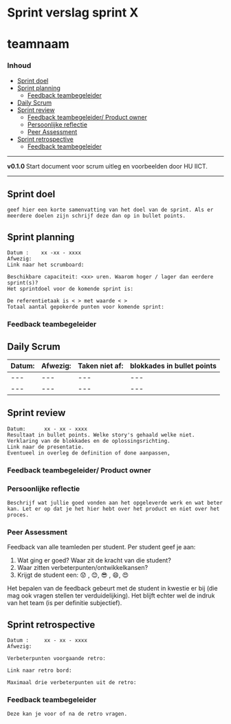 # Sprint verslag sprint X [](title-id) <!-- omit in toc -->
# teamnaam <!-- omit in toc -->

<!-- markdown-link-check-disable -->
### Inhoud[](toc-id)
- [Sprint doel](#sprint-doel)
- [Sprint planning](#sprint-planning)
  - [Feedback teambegeleider](#feedback-teambegeleider)
- [Daily Scrum](#daily-scrum)
- [Sprint review](#sprint-review)
  - [Feedback teambegeleider/ Product owner](#feedback-teambegeleider-product-owner)
  - [Persoonlijke reflectie](#persoonlijke-reflectie)
  - [Peer Assessment](#peer-assessment)
- [Sprint retrospective](#sprint-retrospective)
  - [Feedback teambegeleider](#feedback-teambegeleider-1)

<!-- markdown-link-check-enable -->


---

**v0.1.0 [](version-id)** Start document voor scrum uitleg en voorbeelden door HU IICT[](author-id).

---

## Sprint doel
    geef hier een korte samenvatting van het doel van de sprint. Als er meerdere doelen zijn schrijf deze dan op in bullet points. 

## Sprint planning 
    Datum :    xx -xx - xxxx
    Afwezig:
    Link naar het scrumboard:
    
    Beschikbare capaciteit: <xx> uren. Waarom hoger / lager dan eerdere sprint(s)? 
    Het sprintdoel voor de komende sprint is: 
    
    De referentietaak is < > met waarde < > 
    Totaal aantal gepokerde punten voor komende sprint: 

### Feedback teambegeleider

## Daily Scrum

  |  Datum: |  Afwezig: |  Taken niet af: | blokkades in bullet points |
  |  --- | --- | --- | --- |
  |  --- | --- | --- | --- |
  |  --- | --- | --- | --- |

## Sprint review
    Datum:      xx - xx - xxxx
    Resultaat in bullet points. Welke story's gehaald welke niet.
    Verklaring van de blokkades en de oplossingsrichting. 
    Link naar de presentatie.
    Eventueel in overleg de definition of done aanpassen,

### Feedback teambegeleider/ Product owner

### Persoonlijke reflectie
    Beschrijf wat jullie goed vonden aan het opgeleverde werk en wat beter kan. Let er op dat je het hier hebt over het product en niet over het proces. 

### Peer Assessment
  Feedback van alle teamleden per student.
  Per student geef je aan:
   1) Wat ging er goed? Waar zit de kracht van die student?
   2) Waar zitten verbeterpunten/ontwikkelkansen?
   3) Krijgt de student een: 
  😟 , 😊, 😎 , 😄, 😍

Het bepalen van de feedback gebeurt met de student in kwestie er bij (die mag ook vragen stellen ter verduidelijking). Het blijft echter wel de indruk van het team (is per definitie subjectief). 


## Sprint retrospective
    Datum :     xx - xx - xxxx
    Afwezig:  

    Verbeterpunten voorgaande retro:

    Link naar retro bord:

    Maximaal drie verbeterpunten uit de retro: 

    
### Feedback teambegeleider
    Deze kan je voor of na de retro vragen. 


